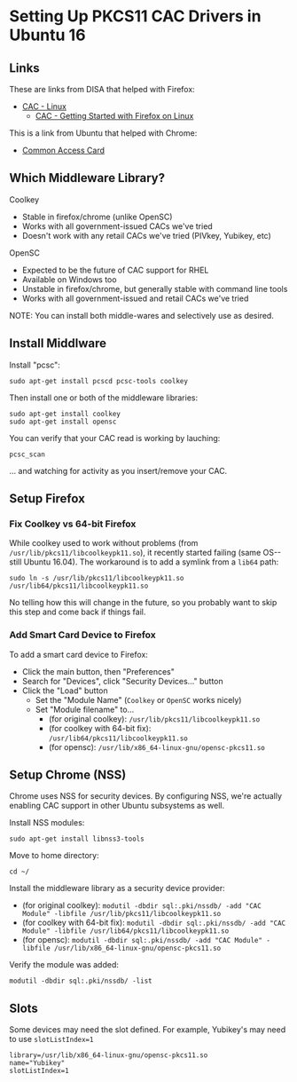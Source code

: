 Setting Up PKCS11 CAC Drivers in Ubuntu 16
================


Links
----------------

These are links from DISA that helped with Firefox:

* [CAC - Linux](http://iase.disa.mil/pki-pke/getting_started/Pages/linux.aspx)
	* [CAC - Getting Started with Firefox on Linux](http://iase.disa.mil/pki-pke/getting_started/Pages/linux-firefox.aspx)

This is a link from Ubuntu that helped with Chrome:

* [Common Access Card](https://help.ubuntu.com/community/CommonAccessCard)


Which Middleware Library?
----------------

Coolkey

* Stable in firefox/chrome (unlike OpenSC)
* Works with all government-issued CACs we've tried
* Doesn't work with any retail CACs we've tried (PIVkey, Yubikey, etc)

OpenSC

* Expected to be the future of CAC support for RHEL
* Available on Windows too
* Unstable in firefox/chrome, but generally stable with command line tools
* Works with all government-issued and retail CACs we've tried

NOTE: You can install both middle-wares and selectively use as desired.


Install Middlware
----------------

Install "pcsc":

	sudo apt-get install pcscd pcsc-tools coolkey

Then install one or both of the middleware libraries:

	sudo apt-get install coolkey
	sudo apt-get install opensc

You can verify that your CAC read is working by lauching:

	pcsc_scan

... and watching for activity as you insert/remove your CAC.


Setup Firefox
----------------

### Fix Coolkey vs 64-bit Firefox

While coolkey used to work without problems (from ```/usr/lib/pkcs11/libcoolkeypk11.so```), it recently started failing
(same OS--still Ubuntu 16.04). The workaround is to add a symlink from a ```lib64``` path:

	sudo ln -s /usr/lib/pkcs11/libcoolkeypk11.so /usr/lib64/pkcs11/libcoolkeypk11.so

No telling how this will change in the future, so you probably want to skip this step and come back if things fail.


### Add Smart Card Device to Firefox

To add a smart card device to Firefox:

* Click the main button, then "Preferences"
* Search for "Devices", click "Security Devices..." button
* Click the "Load" button
	* Set the "Module Name" (```Coolkey``` or ```OpenSC``` works nicely)
	* Set "Module filename" to...
		* (for original coolkey): ```/usr/lib/pkcs11/libcoolkeypk11.so```
		* (for coolkey with 64-bit fix): ```/usr/lib64/pkcs11/libcoolkeypk11.so```
		* (for opensc): ```/usr/lib/x86_64-linux-gnu/opensc-pkcs11.so```


Setup Chrome (NSS)
----------------

Chrome uses NSS for security devices. By configuring NSS, we're actually enabling CAC support in other Ubuntu subsystems as well.

Install NSS modules:

	sudo apt-get install libnss3-tools

Move to home directory:

	cd ~/

Install the middleware library as a security device provider:

* (for original coolkey): ```modutil -dbdir sql:.pki/nssdb/ -add "CAC Module" -libfile /usr/lib/pkcs11/libcoolkeypk11.so```
* (for coolkey with 64-bit fix): ```modutil -dbdir sql:.pki/nssdb/ -add "CAC Module" -libfile /usr/lib64/pkcs11/libcoolkeypk11.so```
* (for opensc): ```modutil -dbdir sql:.pki/nssdb/ -add "CAC Module" -libfile /usr/lib/x86_64-linux-gnu/opensc-pkcs11.so```

Verify the module was added:

	modutil -dbdir sql:.pki/nssdb/ -list

## Slots

Some devices may need the slot defined. For example, Yubikey's may need to use `slotListIndex=1`

```
library=/usr/lib/x86_64-linux-gnu/opensc-pkcs11.so
name="Yubikey"
slotListIndex=1 
```
